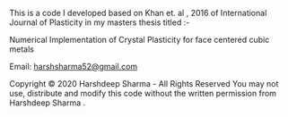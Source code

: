 This is a code I developed based on Khan et. al , 2016 of International Journal of Plasticity  in my masters thesis titled :-

Numerical Implementation of Crystal Plasticity for face centered cubic metals

Email: harshsharma52@gmail.com

Copyright © 2020 Harshdeep Sharma - All Rights Reserved You may not use, distribute and modify this code without the written permission from Harshdeep Sharma .
